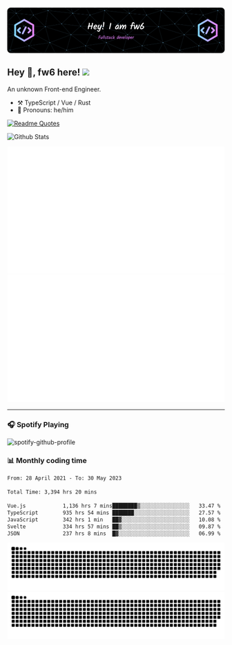 ![Header](github-header-image.png)

## Hey 👋, fw6 here! <img src="https://github.githubassets.com/images/mona-whisper.gif" height="24" />


An unknown Front-end Engineer.

-   :hammer_and_pick: TypeScript / Vue / Rust
-   :man: Pronouns: he/him


[![Readme Quotes](https://quotes-github-readme.vercel.app/api?type=horizontal&theme=algolia)](https://github.com/piyushsuthar/github-readme-quotes)



![Github Stats](https://github-readme-stats.vercel.app/api?username=fw6&bg_color=30,e96443,904e95&title_color=fff&text_color=fff)

![](https://raw.githubusercontent.com/fw6/github-stats-transparent/output/generated/overview.svg)
![](https://raw.githubusercontent.com/fw6/github-stats-transparent/output/generated/languages.svg)


---

### 🎧 Spotify Playing

<!-- ![spotify-github-profile](/img/default.svg) -->

![spotify-github-profile](https://spotify-github-profile.vercel.app/api/view.svg?uid=r6wn4hdvypv0lkzyrj0e0pjct&cover_image=true&theme=default&show_offline=true&background_color=9a10ad&interchange=true&bar_color_cover=true)



### :bar_chart: Monthly coding time 

<!--START_SECTION:waka-->

```text
From: 28 April 2021 - To: 30 May 2023

Total Time: 3,394 hrs 20 mins

Vue.js            1,136 hrs 7 mins████████▒░░░░░░░░░░░░░░░░   33.47 %
TypeScript        935 hrs 54 mins ███████░░░░░░░░░░░░░░░░░░   27.57 %
JavaScript        342 hrs 1 min   ██▓░░░░░░░░░░░░░░░░░░░░░░   10.08 %
Svelte            334 hrs 57 mins ██▒░░░░░░░░░░░░░░░░░░░░░░   09.87 %
JSON              237 hrs 8 mins  █▓░░░░░░░░░░░░░░░░░░░░░░░   06.99 %
```

<!--END_SECTION:waka-->




![github contribution grid snake animation](https://raw.githubusercontent.com/platane/platane/output/github-contribution-grid-snake-dark.svg#gh-dark-mode-only)![github contribution grid snake animation](https://raw.githubusercontent.com/platane/platane/output/github-contribution-grid-snake.svg#gh-light-mode-only)

